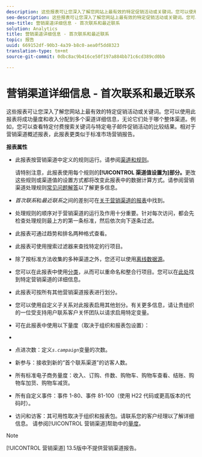 ```yaml
---
description: 这些报表可让您深入了解您网站上最有效的特定促销活动或关键词。您可以使用此报表将成功量度和收入分配到多个渠道详细信息，无论它们处于哪个整体渠道。例如，您可以查看特定付费搜索关键词与特定电子邮件促销活动的比较结果。相对于营销渠道概述报表，此报表更类似于标准市场营销报告。
seo-description: 这些报表可让您深入了解您网站上最有效的特定促销活动或关键词。您可以使用此报表将成功量度和收入分配到多个渠道详细信息，无论它们处于哪个整体渠道。例如，您可以查看特定付费搜索关键词与特定电子邮件促销活动的比较结果。相对于营销渠道概述报表，此报表更类似于标准市场营销报告。
seo-title: 营销渠道详细信息 - 首次联系和最近联系
solution: Analytics
title: 营销渠道详细信息 - 首次联系和最近联系
topic: 报告
uuid: 669152df-90b3-4a39-b8c0-aea0f5dd8323
translation-type: tm+mt
source-git-commit: 0dbc8ac9b416ce50f197a884bb71c6cd389cd0bb

---
```



# 营销渠道详细信息 - 首次联系和最近联系

这些报表可让您深入了解您网站上最有效的特定促销活动或关键词。您可以使用此报表将成功量度和收入分配到多个渠道详细信息，无论它们处于哪个整体渠道。例如，您可以查看特定付费搜索关键词与特定电子邮件促销活动的比较结果。相对于营销渠道概述报表，此报表更类似于标准市场营销报告。

**报表属性**

* 此报表按营销渠道中定义的规则运行。请参阅[渠道和规则](https://marketing.adobe.com/resources/help/en_US/mchannel/c_channels_rules.html)。

   请特别注意，此报表使用每个规则的&#x200B;**[!UICONTROL 渠道值设置为]部分。**&#x200B;更改这些规则或渠道值的设置方式都将改变此报表中的数据计算方式。请参阅营销渠道处理规则[常见问题解答](https://marketing.adobe.com/resources/help/en_US/mchannel/c_faq.html)以了解更多信息。

* *首次联系*&#x200B;和&#x200B;*最近联系*&#x200B;之间的差别可在[关于营销渠道的报表](https://marketing.adobe.com/resources/help/en_US/mchannel/c_overview.html)中找到。

* 处理规则的顺序对于营销渠道的运行及作用十分重要。针对每次访问，都会先检查处理规则最上方的第一条标准，然后依次向下逐条过滤。
* 此报表可通过趋势和排名两种格式查看。
* 此报表可使用搜索过滤器来查找特定的行项目。
* 除了按标准方法收集的多种渠道之外，您还可以使用[离线数据源](https://marketing.adobe.com/resources/help/en_US/mchannel/c_overview_online_offline.html)。
* 您可以在此报表中使用[分类](https://marketing.adobe.com/resources/help/en_US/reference/classifications.html)，从而可以重命名和整合行项目。您可以在[此处](https://marketing.adobe.com/resources/help/en_US/mchannel/t_classifications.html)找到特定营销渠道的详细信息。

* 此报表可按所有其他营销渠道报表进行划分。
* 您可以使用自定义子关系对此报表启用其他划分。有关更多信息，请让贵组织的一位受支持用户联系客户关怀团队以请求启用特定变量。
* 可在此报表中使用以下量度（取决于组织和报表包设置）：
* 

   * 点进次数：定义&#x200B;*`s.campaign`*&#x200B;变量的次数。
   * 新参与：接收到新的“首个联系渠道”的访客人数。
   * 所有标准电子商务量度：收入、订购、件数、购物车、购物车查看、结账、购物车加货、购物车减货。
   * 所有自定义事件：事件 1-80、事件 81-100（使用 H22 代码或更高版本的代码时）。
   * 访问和访客：其可用性取决于组织和报表包。请联系您的客户经理以了解详细信息。
   请参阅[!UICONTROL 营销渠道]帮助中的[量度](https://marketing.adobe.com/resources/help/en_US/mchannel/c_overview_metrics.html)。

>[!NOTE]
>
>[!UICONTROL 营销渠道] 13.5版中不提供营销渠道报告。

